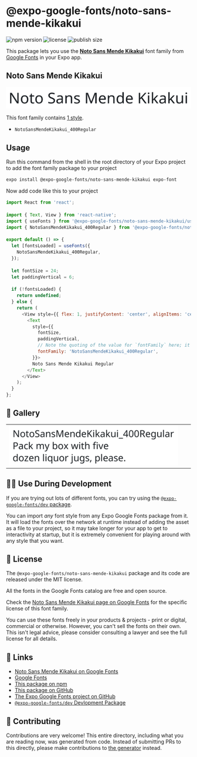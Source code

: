 # @expo-google-fonts/noto-sans-mende-kikakui

![npm version](https://flat.badgen.net/npm/v/@expo-google-fonts/noto-sans-mende-kikakui)
![license](https://flat.badgen.net/github/license/expo/google-fonts)
![publish size](https://flat.badgen.net/packagephobia/install/@expo-google-fonts/noto-sans-mende-kikakui)

This package lets you use the [**Noto Sans Mende Kikakui**](https://fonts.google.com/specimen/Noto+Sans+Mende+Kikakui) font family from [Google Fonts](https://fonts.google.com/) in your Expo app.

## Noto Sans Mende Kikakui

![Noto Sans Mende Kikakui](./font-family.png)

This font family contains [1 style](#-gallery).

- `NotoSansMendeKikakui_400Regular`

## Usage

Run this command from the shell in the root directory of your Expo project to add the font family package to your project
```sh
expo install @expo-google-fonts/noto-sans-mende-kikakui expo-font
```

Now add code like this to your project
```js
import React from 'react';

import { Text, View } from 'react-native';
import { useFonts } from '@expo-google-fonts/noto-sans-mende-kikakui/useFonts';
import { NotoSansMendeKikakui_400Regular } from '@expo-google-fonts/noto-sans-mende-kikakui/400Regular';

export default () => {
  let [fontsLoaded] = useFonts({
    NotoSansMendeKikakui_400Regular,
  });

  let fontSize = 24;
  let paddingVertical = 6;

  if (!fontsLoaded) {
    return undefined;
  } else {
    return (
      <View style={{ flex: 1, justifyContent: 'center', alignItems: 'center' }}>
        <Text
          style={{
            fontSize,
            paddingVertical,
            // Note the quoting of the value for `fontFamily` here; it expects a string!
            fontFamily: 'NotoSansMendeKikakui_400Regular',
          }}>
          Noto Sans Mende Kikakui Regular
        </Text>
      </View>
    );
  }
};

```

## 🔡 Gallery


||||
|-|-|-|
|![NotoSansMendeKikakui_400Regular](.//400Regular/NotoSansMendeKikakui_400Regular.ttf.png)||||


## 👩‍💻 Use During Development

If you are trying out lots of different fonts, you can try using the [`@expo-google-fonts/dev` package](https://github.com/freeboub/google-fonts/tree/master/font-packages/dev#readme).

You can import *any* font style from any Expo Google Fonts package from it. It will load the fonts
over the network at runtime instead of adding the asset as a file to your project, so it may take longer
for your app to get to interactivity at startup, but it is extremely convenient
for playing around with any style that you want.

## 📖 License

The `@expo-google-fonts/noto-sans-mende-kikakui` package and its code are released under the MIT license.

All the fonts in the Google Fonts catalog are free and open source.

Check the [Noto Sans Mende Kikakui page on Google Fonts](https://fonts.google.com/specimen/Noto+Sans+Mende+Kikakui) for the specific license of this font family.

You can use these fonts freely in your products & projects - print or digital, commercial or otherwise. However, you can't sell the fonts on their own. This isn't legal advice, please consider consulting a lawyer and see the full license for all details.

## 🔗 Links

- [Noto Sans Mende Kikakui on Google Fonts](https://fonts.google.com/specimen/Noto+Sans+Mende+Kikakui)
- [Google Fonts](https://fonts.google.com/)
- [This package on npm](https://www.npmjs.com/package/@expo-google-fonts/noto-sans-mende-kikakui)
- [This package on GitHub](https://github.com/freeboub/google-fonts/tree/master/font-packages/noto-sans-mende-kikakui)
- [The Expo Google Fonts project on GitHub](https://github.com/freeboub/google-fonts)
- [`@expo-google-fonts/dev` Devlopment Package](https://github.com/freeboub/google-fonts/tree/master/font-packages/dev)

## 🤝 Contributing

Contributions are very welcome! This entire directory, including what you are reading now, was generated from code. Instead of submitting PRs to this directly, please make contributions to [the generator](https://github.com/freeboub/google-fonts/tree/master/packages/generator) instead.
